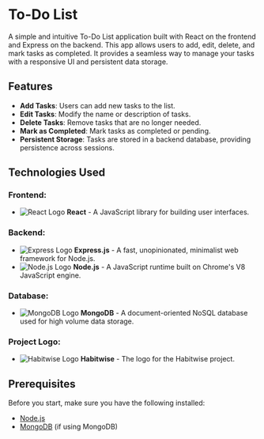 # To-Do List

A simple and intuitive To-Do List application built with React on the frontend and Express on the backend. This app allows users to add, edit, delete, and mark tasks as completed. It provides a seamless way to manage your tasks with a responsive UI and persistent data storage.

## Features

- **Add Tasks**: Users can add new tasks to the list.
- **Edit Tasks**: Modify the name or description of tasks.
- **Delete Tasks**: Remove tasks that are no longer needed.
- **Mark as Completed**: Mark tasks as completed or pending.
- **Persistent Storage**: Tasks are stored in a backend database, providing persistence across sessions.
  
## Technologies Used

### Frontend:
- ![React Logo](https://upload.wikimedia.org/wikipedia/commons/a/a7/React-icon.svg) **React** - A JavaScript library for building user interfaces.
  
### Backend:
- ![Express Logo](https://upload.wikimedia.org/wikipedia/commons/6/64/Expressjs.png) **Express.js** - A fast, unopinionated, minimalist web framework for Node.js.
- ![Node.js Logo](https://upload.wikimedia.org/wikipedia/commons/8/8f/Node.js_logo.svg) **Node.js** - A JavaScript runtime built on Chrome's V8 JavaScript engine.
  
### Database:
- ![MongoDB Logo](https://upload.wikimedia.org/wikipedia/commons/4/45/MongoDB_Logo_2019.svg) **MongoDB** - A document-oriented NoSQL database used for high volume data storage.

### Project Logo:
- ![Habitwise Logo](https://yourlogo.com/logo.png) **Habitwise** - The logo for the Habitwise project.

## Prerequisites

Before you start, make sure you have the following installed:

- [Node.js](https://nodejs.org/)
- [MongoDB](https://www.mongodb.com/) (if using MongoDB)


